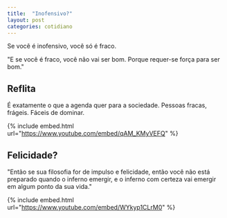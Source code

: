 ```yaml
---
title:  "Inofensivo?"
layout: post
categories: cotidiano 
---
```


Se você é inofensivo, você só é fraco.  


"E se você é fraco, você não vai ser bom. Porque requer-se força para ser bom." 

## Reflita

É exatamente o que a agenda quer para a sociedade. Pessoas fracas, frágeis. Fáceis de dominar. 

{% include embed.html url="https://www.youtube.com/embed/qAM_KMyVEFQ" %}

## Felicidade? 

"Então se sua filosofia for de impulso e felicidade, então você não está preparado quando o inferno emergir, e o inferno com certeza vai emergir em algum ponto da sua vida."

{% include embed.html url="https://www.youtube.com/embed/WYkyp1CLrM0" %}
